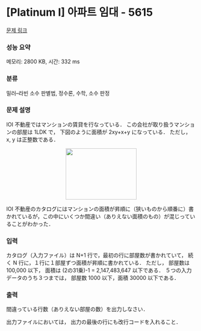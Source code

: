 # [Platinum I] 아파트 임대 - 5615 

[문제 링크](https://www.acmicpc.net/problem/5615) 

### 성능 요약

메모리: 2800 KB, 시간: 332 ms

### 분류

밀러–라빈 소수 판별법, 정수론, 수학, 소수 판정

### 문제 설명

<p>IOI 不動産ではマンションの賃貸を行なっている． この会社が取り扱うマンションの部屋は 1LDK で， 下図のように面積が 2xy+x+y になっている． ただし， x, y は正整数である．</p>

<p style="text-align: center;"><img alt="" src="https://www.acmicpc.net/upload/images/Madori.jpg" style="height: 136px; width: 188px;"></p>

<p>IOI 不動産のカタログにはマンションの面積が昇順に（狭いものから順番に）書かれているが，この中にいくつか間違い（ありえない面積のもの）が混じっていることがわかった．</p>

### 입력 

 <p>カタログ（入力ファイル）は N+1 行で，最初の行に部屋数が書かれていて， 続く N 行に，１行に１部屋ずつ面積が昇順に書かれている． ただし， 部屋数は 100,000 以下， 面積は (2の31乗)-1 = 2,147,483,647 以下である． ５つの入力データのうち３つまでは， 部屋数 1000 以下，面積 30000 以下である．</p>

### 출력 

 <p>間違っている行数（ありえない部屋の数）を出力しなさい．</p>

<p>出力ファイルにおいては， 出力の最後の行にも改行コードを入れること．</p>


